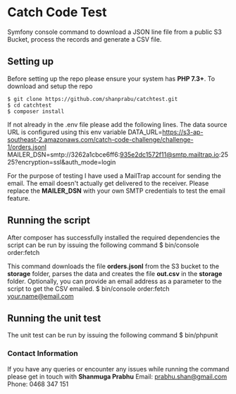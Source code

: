 # Catch Code Test
Symfony console command to download a JSON line file from a public S3 Bucket, process the records and generate a CSV file.

## Setting up
Before setting up the repo please ensure your system has **PHP 7.3+**. To download and setup the repo

    $ git clone https://github.com/shanprabu/catchtest.git
    $ cd catchtest
    $ composer install

If not already in the .env file please add the following lines. The data source URL is configured using this env variable
    DATA_URL=https://s3-ap-southeast-2.amazonaws.com/catch-code-challenge/challenge-1/orders.jsonl
    MAILER_DSN=smtp://3262a1cbce6ff6:935e2dc1572f11@smtp.mailtrap.io:2525?encryption=ssl&auth_mode=login

For the purpose of testing I have used a MailTrap account for sending the email. The email doesn't actually get delivered to the receiver. Please replace the **MAILER_DSN** with your own SMTP credentials to test the email feature.
## Running the script
After composer has successfully installed the required dependencies the script can be run by issuing the following command
    $ bin/console order:fetch

This command downloads the file **orders.jsonl** from the S3 bucket to the **storage** folder, parses the data and creates the file **out.csv** in the **storage** folder.
Optionally, you can provide an email address as a parameter to the script to get the CSV emailed.
    $ bin/console order:fetch your.name@email.com

## Running the unit test
The unit test can be run by issuing the following command
    $ bin/phpunit

### Contact Information
If you have any queries or encounter any issues while running the command please get in touch with
**Shanmuga Prabhu**
Email: <prabhu.shan@gmail.com>
Phone: 0468 347 151
